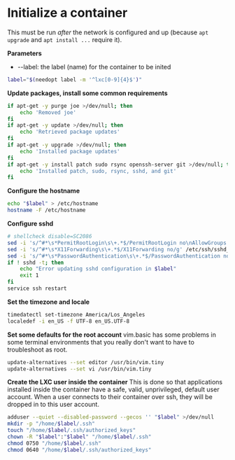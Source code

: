 # Initialize a container

This must be run *after* the network is configured and up (because `apt upgrade` and `apt install ...` require it).

**Parameters**
* --label: the label (name) for the container to be inited
```bash
label="$(needopt label -m '^lxc[0-9]{4}$')"
```

**Update packages, install some common requirements**
```bash
if apt-get -y purge joe >/dev/null; then
    echo 'Removed joe'
fi
if apt-get -y update >/dev/null; then
    echo 'Retrieved package updates'
fi
if apt-get -y upgrade >/dev/null; then
    echo 'Installed package updates'
fi
if apt-get -y install patch sudo rsync openssh-server git >/dev/null; then
    echo 'Installed patch, sudo, rsync, sshd, and git'
fi
```

**Configure the hostname**
```bash
echo "$label" > /etc/hostname
hostname -F /etc/hostname
```

**Configure sshd**
```bash
# shellcheck disable=SC2086
sed -i 's/^#*\s*PermitRootLogin\s\+.*$/PermitRootLogin no\nAllowGroups '$label'/g' /etc/ssh/sshd_config
sed -i 's/^#*\s*X11Forwarding\s\+.*$/X11Forwarding no/g' /etc/ssh/sshd_config
sed -i 's/^#*\s*PasswordAuthentication\s\+.*$/PasswordAuthentication no/g' /etc/ssh/sshd_config
if ! sshd -t; then
    echo "Error updating sshd configuration in $label"
    exit 1
fi
service ssh restart
```

**Set the timezone and locale**
```bash
timedatectl set-timezone America/Los_Angeles
localedef -i en_US -f UTF-8 en_US.UTF-8
```

**Set some defaults for the root account**
vim.basic has some problems in some terminal environments that you really don't want to have to troubleshoot as root.
```bash
update-alternatives --set editor /usr/bin/vim.tiny
update-alternatives --set vi /usr/bin/vim.tiny
```

**Create the LXC user inside the container**
This is done so that applications installed inside the container have a safe, valid, unprivileged, default user account. When a user connects to their container over ssh, they will be dropped in to this user account.
```bash
adduser --quiet --disabled-password --gecos '' "$label" >/dev/null
mkdir -p "/home/$label/.ssh"
touch "/home/$label/.ssh/authorized_keys"
chown -R "$label":"$label" "/home/$label/.ssh"
chmod 0750 "/home/$label/.ssh"
chmod 0640 "/home/$label/.ssh/authorized_keys"
```
